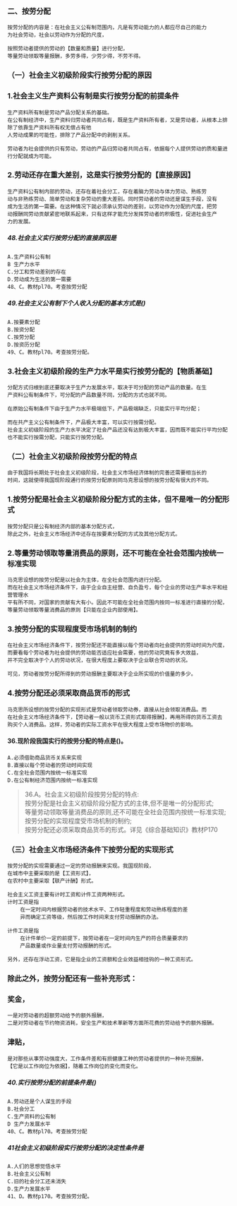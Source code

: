 ### 二、按劳分配
    按劳分配的内容是：在社会主义公有制范围内，凡是有劳动能力的人都应尽自己的能力
    为社会劳动，社会以劳动作为分配的尺度，
    
    按照劳动者提供的劳动的【数量和质量】进行分配，
    等量劳动领取等量报酬，多劳多得，少劳少得，不劳不得。

### （一）社会主义初级阶段实行按劳分配的原因
### 1.社会主义生产资料公有制是实行按劳分配的前提条件
    生产资料所有制是劳动产品分配关系的基础。
    在公有制经济中，生产资料归劳动者共同占有，既是生产资料所有者，又是劳动者，从根本上排除了依靠生产资料所有权无偿占有他
    人劳动成果的可能性，排除了产品分配中的剥削关系。
    
    劳动者为社会提供的只有劳动，劳动的产品归劳动者共同占有，依据每个人提供劳动的质和量进行分配就成为可能。
    
### 2.劳动还存在重大差别，这是实行按劳分配的【直接原因】
    生产资料公有制内部的劳动，还存在着社会分工，存在着脑力劳动与体力劳动、熟练劳
    动与非熟练劳动、简单劳动和复杂劳动的重大差别。同时劳动者的劳动还是谋生手段，没有
    成为生活的第一需要。在这种情况下就必须承认劳动的差别，以劳动作为分配的尺度，把劳
    动报酬同劳动贡献紧密地联系起来，只有这样才能充分发挥劳动者的积极性，促进社会生产
    力的发展。

##### 48.社会主义实行按劳分配的直接原因是
    A.生产资料公有制
    B 生产力水平
    C.分工和劳动差别的存在
    D.劳动成为生活的第一需要
    48、C。教材pl70。考查按劳分配
    
##### 49.社会主义公有制下个人收入分配的基本方式是()
    A.按要素分配
    B.按资分配
    C.按劳分配
    D.按资历分配
    49、C。教材pl70。考查按劳分配。
    
    
### 3.社会主义初级阶段的生产力水平是实行按劳分配的【物质基础】
    分配方式归根到底还要取决于生产力发展水平，取决于可分配的劳动产品的数量。在生
    产资料公有制条件下，可分配的产品数量不同，分配的方式也就不同。
    
    在原始公有制条件下由于生产力水平极端低下，产品极端缺乏，只能实行平均分配；
    
    而在共产主义公有制条件下，产品极大丰富，可以实行按需分配。
    社会主义初级阶段的生产力水平决定了社会产品还没有达到极大丰富，因而既不能实行平均分配也不能实行按需分配，只能实行按劳分配。
    
### （二）社会主义初级阶段按劳分配的特点
    由于我国将长期处于社会主义初级阶段，社会主义市场经济体制的完善还需要相当长的
    时间，这就使得我国现阶段通行的按劳分配原则同马克思设想的按劳分配有很大的不同。

### 1.按劳分配是社会主义初级阶段分配方式的主体，但不是唯一的分配形式
    按劳分配只是公有制经济内部的基本分配方式，
    除此之外，社会主义市场经济中还存在按要素分配的方式及其他分配方式。
    
### 2.等量劳动领取等量消费品的原则，还不可能在全社会范围内按统一标准实现
    马克思设想的按劳分配是以社会为主体，在全社会范围内进行分配。
    而在社会主义市场经济条件下，由于企业自主经营、自负盈亏，每个企业的劳动生产率水平和经营管理水
    平有所不同，对国家的贡献有大有小。因此不可能在全社会范围内按同一标准进行直接的分配，
    等量劳动领取等量消费品的原则【只能在企业内部使用】。
    
### 3.按劳分配的实现程度受市场机制的制约
    在社会主义市场经济条件下，按劳分配还不能直接以每个劳动者向社会提供的劳动时间为尺度，
    而要看每个劳动者为社会提供的劳动能否适应社会需要，他的劳动究竟有多大效益，
    并不完全取决于个人的劳动状况，在很大程度上要取决于企业联合劳动的状况。
    
    可见，劳动者按劳分配所得到的劳动报酬主要取决于企业所实现的价值量的多少。
    
### 4.按劳分配还必须采取商品货币的形式
    马克思所设想的按劳分配的实现形式是劳动者领取劳动券，直接从社会领取消费品。而
    在社会主义市场经济条件下，【劳动者一般以货币工资形式取得报酬】，再用所得的货币工资去
    购买个人消费品。这样，劳动者的实际工资水平在很大程度上受市场物价的影响。

#### 36.现阶段我国实行的按劳分配的特点是()。
    A.必须借助商品货币关系来实现
    B.直接以每个劳动者的劳动时间实现
    C.在全社会范围内按统一标准实现
    D.在公有制经济范围内按统一标准实现
>   36.A。社会主义初级阶段按劳分配的特点:  
按劳分配是社会主义初级阶段分配方式的主体,但不是唯一的分配形式;   
等量劳动领取等量消费品的原则,还不可能在全社会范围内按统一标准实现;   
按劳分配的实现程度受市场机制的制约;   
按劳分配还必须采取商品货币的形式。详见《综合基础知识》教材P170   

### （三）社会主义市场经济条件下按劳分配的实现形式
    按劳分配的实现需要通过一定的劳动报酬来实现。我国现阶段，
    在城市中主要采取的是【工资形式】，
    在农村中主要采取【联产计酬】形式。

    社会主义工资主要有计时工资和计件工资两种形式。
    计时工资是指
        在一定时间内根据劳动者的技术水平、工作轻重程度和劳动熟练程度的差
        异而确定工资等级，然后按工作时间来支付劳动报酬的办法。
        
    计件工资是指
        在计件单价一定的前提下，按劳动者在一定时间内生产的符合质量要求的
        产品数量或作业量支付劳动报酬的形式。

    另外，还存在浮动工资，它是指企业的工资额和企业效益相挂钩的一种工资形式。
    
### 除此之外，按劳分配还有一些补充形式：
### 奖金，
    一是对劳动者的超额劳动给予的额外报酬，
    二是对劳动者在节约物资消耗，安全生产和技术革新等方面所花费的劳动给予的额外报酬。
### 津贴，
    是对那些从事劳动强度大，工作条件差和有损健康工种的劳动者提供的一种补充报酬，
    【它是以工作岗位为依据】，随着工作岗位的变化而变化。


##### 40.实行按劳分配的前提条件是()
    A.劳动还是个人谋生的手段
    B.社会分工
    C.生产资料的公有制
    D 生产力发展水平
    40、C。教材pl70。考查按劳分配

##### 41社会主义初级阶段实行按劳分配的决定性条件是
    A.人们的思想觉悟水平
    B.社会主义公有制
    C.旧的社会分工还未消失
    D.生产力发展水平
    41、D。教材p170。考查按劳分配。